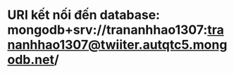 # URI kết nối đến database: mongodb+srv://trananhhao1307:trananhhao1307@twiiter.autqtc5.mongodb.net/
